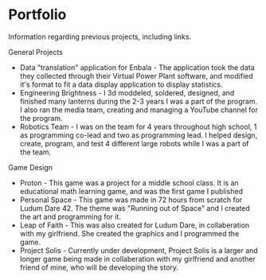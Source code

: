 # Portfolio
Information regarding previous projects, including links.

General Projects
- Data "translation" application for Enbala - The application took the data they collected through their Virtual Power Plant software, and modified it's format to fit a data display application to display statistics.
- Engineering Brightness - I 3d moddeled, soldered, designed, and finished many lanterns during the 2-3 years I was a part of the program. I also ran the media team, creating and managing a YouTube channel for the program.
- Robotics Team - I was on the team for 4 years throughout high school, 1 as programming co-lead and two as programming lead. I helped design, create, program, and test 4 different large robots while I was a part of the team.

Game Design
- Proton
        - This game was a project for a middle school class. It is an educational math learning game, and was the first game I published
- Personal Space
        - This game was made in 72 hours from scratch for Ludum Dare 42. The theme was "Running out of Space" and I created the art and programming for it.
- Leap of Faith
        - This was also created for Ludum Dare, in collaberation with my girlfriend. She created the graphics and I programmed the game.
- Project Solis
        - Currently under development, Project Solis is a larger and longer game being made in collaberation with my girlfriend and another friend of mine, who will be developing the story.


